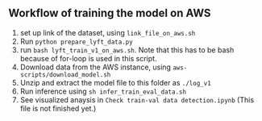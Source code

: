 ## Workflow of training the model on AWS

1. set up link of the dataset, using ```link_file_on_aws.sh```
2. Run ```python prepare_lyft_data.py```
2. run ```bash lyft_train_v1_on_aws.sh```. Note that this has to be bash because of for-loop is used in this script.
3. Download data from the AWS instance, using ```aws-scripts/download_model.sh```
4. Unzip and extract the model file to this folder as ```./log_v1```
5. Run inference using ```sh infer_train_eval_data.sh```
6. See visualized anaysis in  ```Check train-val data detection.ipynb``` (This file is not finished yet.)
 